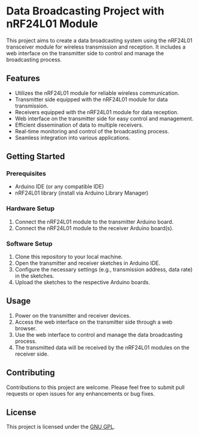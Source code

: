 # Data Broadcasting Project with nRF24L01 Module

This project aims to create a data broadcasting system using the nRF24L01 transceiver module for wireless transmission and reception. It includes a web interface on the transmitter side to control and manage the broadcasting process.

## Features

- Utilizes the nRF24L01 module for reliable wireless communication.
- Transmitter side equipped with the nRF24L01 module for data transmission.
- Receivers equipped with the nRF24L01 module for data reception.
- Web interface on the transmitter side for easy control and management.
- Efficient dissemination of data to multiple receivers.
- Real-time monitoring and control of the broadcasting process.
- Seamless integration into various applications.

## Getting Started

### Prerequisites

- Arduino IDE (or any compatible IDE)
- nRF24L01 library (install via Arduino Library Manager)

### Hardware Setup

1. Connect the nRF24L01 module to the transmitter Arduino board.
2. Connect the nRF24L01 module to the receiver Arduino board(s).

### Software Setup

1. Clone this repository to your local machine.
2. Open the transmitter and receiver sketches in Arduino IDE.
3. Configure the necessary settings (e.g., transmission address, data rate) in the sketches.
4. Upload the sketches to the respective Arduino boards.

## Usage

1. Power on the transmitter and receiver devices.
2. Access the web interface on the transmitter side through a web browser.
3. Use the web interface to control and manage the data broadcasting process.
4. The transmitted data will be received by the nRF24L01 modules on the receiver side.

## Contributing

Contributions to this project are welcome. Please feel free to submit pull requests or open issues for any enhancements or bug fixes.

## License

This project is licensed under the [GNU GPL](LICENSE).
